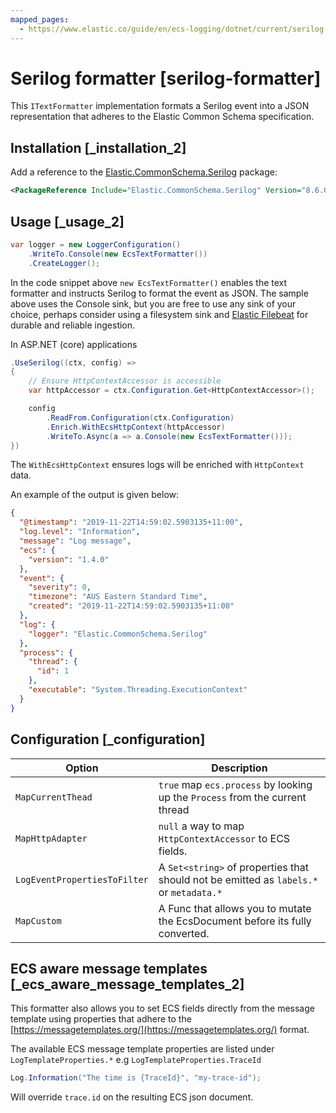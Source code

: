 ```yaml
---
mapped_pages:
  - https://www.elastic.co/guide/en/ecs-logging/dotnet/current/serilog-formatter.html
---
```


# Serilog formatter [serilog-formatter]

This `ITextFormatter` implementation formats a Serilog event into a JSON representation that adheres to the Elastic Common Schema specification.

## Installation [_installation_2]

Add a reference to the [Elastic.CommonSchema.Serilog](http://nuget.org/packages/Elastic.CommonSchema.Serilog) package:

```xml
<PackageReference Include="Elastic.CommonSchema.Serilog" Version="8.6.0" />
```


## Usage [_usage_2]

```csharp
var logger = new LoggerConfiguration()
    .WriteTo.Console(new EcsTextFormatter())
    .CreateLogger();
```

In the code snippet above `new EcsTextFormatter()` enables the text formatter and instructs Serilog to format the event as JSON. The sample above uses the Console sink, but you are free to use any sink of your choice, perhaps consider using a filesystem sink and [Elastic Filebeat](https://www.elastic.co/downloads/beats/filebeat) for durable and reliable ingestion.

In ASP.NET (core) applications

```csharp
.UseSerilog((ctx, config) =>
{
	// Ensure HttpContextAccessor is accessible
	var httpAccessor = ctx.Configuration.Get<HttpContextAccessor>();

	config
		.ReadFrom.Configuration(ctx.Configuration)
		.Enrich.WithEcsHttpContext(httpAccessor)
		.WriteTo.Async(a => a.Console(new EcsTextFormatter()));
})
```

The `WithEcsHttpContext` ensures logs will be enriched with `HttpContext` data.

An example of the output is given below:

```json
{
  "@timestamp": "2019-11-22T14:59:02.5903135+11:00",
  "log.level": "Information",
  "message": "Log message",
  "ecs": {
    "version": "1.4.0"
  },
  "event": {
    "severity": 0,
    "timezone": "AUS Eastern Standard Time",
    "created": "2019-11-22T14:59:02.5903135+11:00"
  },
  "log": {
    "logger": "Elastic.CommonSchema.Serilog"
  },
  "process": {
    "thread": {
      "id": 1
    },
    "executable": "System.Threading.ExecutionContext"
  }
}
```


## Configuration [_configuration]

| Option | Description |
| --- | --- |
| `MapCurrentThead` | `true` map `ecs.process` by looking up the `Process` from the current thread |
| `MapHttpAdapter` | `null` a way to map `HttpContextAccessor` to ECS fields. |
| `LogEventPropertiesToFilter` | A `Set<string>` of properties that should not be emitted as `labels.*` or `metadata.*` |
| `MapCustom` | A Func that allows you to mutate the EcsDocument before its fully converted. |


## ECS aware message templates [_ecs_aware_message_templates_2]

This formatter also allows you to set ECS fields directly from the message template using properties that adhere to the [https://messagetemplates.org/](https://messagetemplates.org/) format.

The available ECS message template properties are listed under `LogTemplateProperties.*` e.g `LogTemplateProperties.TraceId`

```csharp
Log.Information("The time is {TraceId}", "my-trace-id");
```

Will override `trace.id` on the resulting ECS json document.


